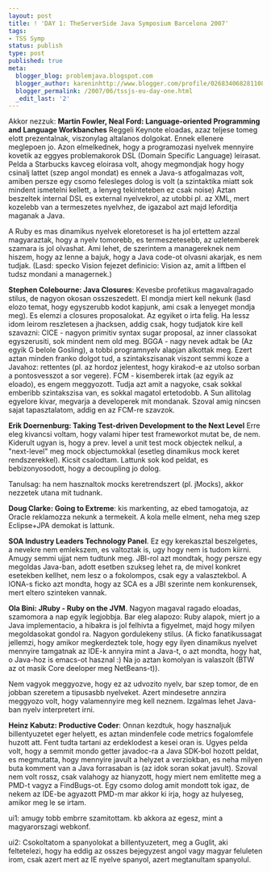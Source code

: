 ```yaml
---
layout: post
title: ! 'DAY 1: TheServerSide Java Symposium Barcelona 2007'
tags:
- TSS Symp
status: publish
type: post
published: true
meta:
  blogger_blog: problemjava.blogspot.com
  blogger_author: kareninhttp://www.blogger.com/profile/02683406828110839343noreply@blogger.com
  blogger_permalink: /2007/06/tssjs-eu-day-one.html
  _edit_last: '2'
---
```

Akkor nezzuk:
<strong>Martin Fowler, Neal Ford: Language-oriented Programming and Language Workbanches</strong> Reggeli Keynote eloadas, azaz teljese tomeg elott prezentalnak, viszonylag altalanos dolgokat. Ennek ellenere meglepoen jo. Azon elmelkednek, hogy a programozasi nyelvek mennyire kovetik az eggyes problemakorok DSL (Domain Specific Language) leirasat. Pelda a Starbucks kavceg eloirasa volt, ahogy megmondjak hogy hogy csinalj lattet (szep angol mondat) es ennek a Java-s atfogalmazas volt, amiben persze egy csomo felesleges dolog is volt (a szintaktika miatt sok mindent ismetelni kellett, a lenyeg tekinteteben ez csak noise) Aztan beszeltek internal DSL es external nyelvekrol, az utobbi pl. az XML, mert kozelebb van a termeszetes nyelvhez, de igazabol azt majd leforditja maganak a Java.

A Ruby es mas dinamikus nyelvek eloretoreset is ha jol ertettem azzal magyaraztak, hogy a nyelv tomorebb, es termeszetesebb, az uzletemberek szamara is jol olvashat. Ami lehet, de szerintem a managereknek nem hiszem, hogy az lenne a bajuk, hogy a Java code-ot olvasni akarjak, es nem tudjak. (Lasd: specko Vision fejezet definicio: Vision az, amit a liftben el tudsz mondani a managernek.)

<strong>Stephen Colebourne: Java Closures</strong>: Kevesbe profetikus magavalragado stilus, de nagyon okosan osszeszedett. El mondja miert kell nekunk (lasd elozo temat, hogy egyszerubb kodot kapjunk, ami csak a lenyeget mondja meg). Es elemzi a closures proposalokat. Az egyiket o irta felig. Ha lessz idom leirom reszletesen a jhacksen, addig csak, hogy tudjatok kire kell szavazni:
CICE - nagyon primitiv syntax sugar proposal, az inner classokat egyszerusiti, sok mindent nem old meg. BGGA - nagy nevek adtak be (Az egyik G belole Gosling), a tobbi programnyelv alapjan alkottak meg. Ezert aztan minden franko dolgot tud, a szintakszisanak viszont semmi koze a Javahoz: rettentes (pl. az hordoz jelentest, hogy kirakod-e az utolso sorban a pontosvesszot a sor vegere). FCM - kisemberek irtak (az egyik az eloado), es engem meggyozott. Tudja azt amit a nagyoke, csak sokkal emberibb szintakszisa van, es sokkal magatol ertetodobb. A Sun allitolag egyelore kivar, megvarja a developerek mit mondanak. Szoval amig nincsen sajat tapasztalatom, addig en az FCM-re szavzok.

<strong>Erik Doernenburg: Taking Test-driven Development to the Next Level</strong> Erre eleg kivancsi voltam, hogy valami hiper test frameworkot mutat be, de nem. Kiderult ugyan is, hogy a prev. level a unit test mock objectek nelkul, a "next-level" meg mock objectumokkal (esetleg dinamikus mock keret rendszerekkel). Kicsit csalodtam. Lattunk sok kod peldat, es bebizonyosodott, hogy a decoupling jo dolog.

Tanulsag: ha nem hasznaltok mocks keretrendszert (pl. jMocks), akkor nezzetek utana mit tudnank.

<strong>Doug Clarke: Going to Extreme</strong>: kis markenting, az ebed tamogatoja, az Oracle reklamozza nekunk a termekeit. A kola melle elment, neha meg szep Eclipse+JPA demokat is lattunk.

<strong>SOA Industry Leaders Technology Panel</strong>. Ez egy kerekasztal beszelgetes, a nevekre nem emlekszem, es valtoztak is, ugy hogy nem is tudom kiirni. Amugy semmi ujjat nem tudtunk meg. JBI-rol azt mondtak, hogy persze egy megoldas Java-ban, adott esetben szukseg lehet ra, de mivel konkret esetekben kellhet, nem lesz o a fokolompos, csak egy a valasztekbol. A IONA-s ficko azt mondta, hogy az SCA es a JBI szerinte nem konkurensek, mert eltero szinteken vannak.

<strong>Ola Bini: JRuby - Ruby on the JVM</strong>. Nagyon magaval ragado eloadas, szamomora   a nap egyik legjobbja. Bar eleg alapozo: Ruby alapok, miert jo a Java implementacio, a hibakra is jol felhivta a figyelmet, majd hogy milyen megoldasokat gondol ra. Nagyon gordulekeny stilus. (A ficko fanatikussagat jellemzi, hogy amikor megkerdeztek tole, hogy egy ilyen dinamikus nyelvet mennyire tamgatnak az IDE-k annyira mint a Java-t, o azt mondta, hogy hat, o Java-hoz is emacs-ot hasznal :) Na jo aztan komolyan is valaszolt (BTW az ot masik Core deeloper meg NetBeans-t)).

Nem vagyok meggyozve, hogy ez az udvozito nyelv, bar szep tomor, de en jobban szeretem a tipusasbb nyelveket. Azert mindesetre annzira meggyozo volt, hogy valamennyire meg kell neznem. Izgalmas lehet Java-ban nyelv interpretert irni.

<strong>Heinz Kabutz: Productive Coder</strong>: Onnan kezdtuk, hogy hasznaljuk billentyuzetet eger helyett, es aztan mindenfele code metrics fogalomfele huzott att. Fent tudta tartani az erdeklodest a kesei oran is. Ugyes pelda volt, hogy a semmit mondo getter
javadoc-ra a Java SDK-bol hozott peldat, es megmutatta, hogy mennyire javult a helyzet a verziokban, es neha milyen buta komment van a Java forrasaban is (az idok soran sokat javult). Szoval nem volt rossz, csak valahogy az hianyzott, hogy miert nem emlitette meg a PMD-t vagyz a FindBugs-ot. Egy csomo dolog amit mondott tok igaz, de nekem az IDE-be agyazott PMD-m mar akkor ki irja, hogy az hulyeseg, amikor meg le se irtam.

ui1: amugy tobb embrre szamitottam. kb akkora az egesz, mint a magyarorszagi webkonf.

ui2: Csokoltatom a spanyolokat a billentyuzetert, meg a Guglit, aki feltetelezi, hogy ha eddig az osszes bejegyzest angol vagy magyar feluleten irom, csak azert mert az IE nyelve spanyol, azert megtanultam spanyolul.
